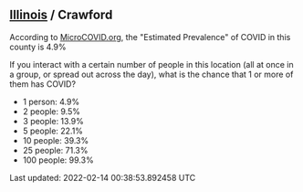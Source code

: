 
## [Illinois](/united-states/illinois) / Crawford

According to [MicroCOVID.org](http://microcovid.org),
the "Estimated Prevalence" of COVID in this county is 4.9%

If you interact with a certain number of people in this location
(all at once in a group, or spread out across the day), what is the chance that
1 or more of them has COVID?

- 1 person: 4.9%
- 2 people: 9.5%
- 3 people: 13.9%
- 5 people: 22.1%
- 10 people: 39.3%
- 25 people: 71.3%
- 100 people: 99.3%

Last updated: 2022-02-14 00:38:53.892458 UTC
